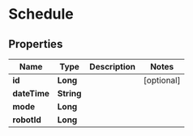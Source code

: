 # Schedule

## Properties
Name | Type | Description | Notes
------------ | ------------- | ------------- | -------------
**id** | **Long** |  |  [optional]
**dateTime** | **String** |  | 
**mode** | **Long** |  | 
**robotId** | **Long** |  | 
